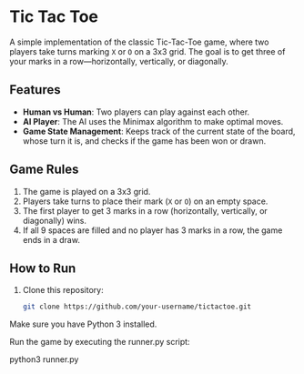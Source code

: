 # Tic Tac Toe

A simple implementation of the classic Tic-Tac-Toe game, where two players take turns marking `X` or `O` on a 3x3 grid. The goal is to get three of your marks in a row—horizontally, vertically, or diagonally.

## Features
- **Human vs Human**: Two players can play against each other.
- **AI Player**: The AI uses the Minimax algorithm to make optimal moves.
- **Game State Management**: Keeps track of the current state of the board, whose turn it is, and checks if the game has been won or drawn.

## Game Rules
1. The game is played on a 3x3 grid.
2. Players take turns to place their mark (`X` or `O`) on an empty space.
3. The first player to get 3 marks in a row (horizontally, vertically, or diagonally) wins.
4. If all 9 spaces are filled and no player has 3 marks in a row, the game ends in a draw.

## How to Run

1. Clone this repository:
   ```bash
   git clone https://github.com/your-username/tictactoe.git

Make sure you have Python 3 installed.

Run the game by executing the runner.py script:

python3 runner.py
